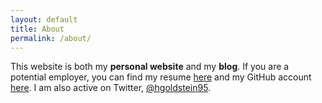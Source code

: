 ```yaml
---
layout: default
title: About
permalink: /about/
---
```


<!-- TODO: Do something here? -->

This website is both my **personal website** and my **blog**. If you are a
potential employer, you can find my resume [here](/resume.pdf) and my
GitHub account [here](//github.com/hgoldstein95). I am also active on
Twitter, [@hgoldstein95](https://twitter.com/hgoldstein95).
